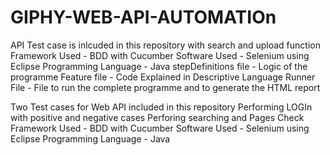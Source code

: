 # GIPHY-WEB-API-AUTOMATIOn



API Test case is inlcuded in this repository with search and upload function
Framework Used - BDD with Cucumber
Software Used - Selenium using Eclipse
Programming Language - Java
stepDefinitions file - Logic of the programme
Feature file - Code Explained in Descriptive Language
Runner File - File to run the complete programme and to generate the HTML report


Two Test cases for Web API included in this repository
Performing LOGIn with positive and negative cases
Perforing searching and Pages Check
Framework Used - BDD with Cucumber 
Software Used - Selenium using Eclipse
Programming Language - Java



